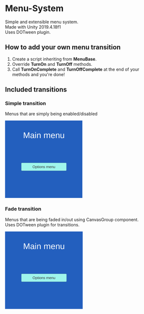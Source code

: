 # Menu-System

Simple and extensible menu system.  
Made with Unity 2019.4.18f1  
Uses DOTween plugin.  

## How to add your own menu transition  

1. Create a script inheriting from **MenuBase**.  
2. Override **TurnOn** and **TurnOff** methods.  
3. Call **TurnOnComplete** and **TurnOffComplete** at the end of your methods and you're done!

## Included transitions

### Simple transition
Menus that are simply being enabled/disabled

<img src="https://raw.githubusercontent.com/gamedevserj/Images-For-Repo/main/MenuSystem/MenuSimple.gif" height="256">

### Fade transition
Menus that are being faded in/out using CanvasGroup component.  
Uses DOTween plugin for transitions.

<img src="https://raw.githubusercontent.com/gamedevserj/Images-For-Repo/main/MenuSystem/MenuFade.gif" height="256">
